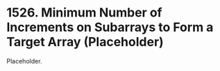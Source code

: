 # 1526. Minimum Number of Increments on Subarrays to Form a Target Array (Placeholder)

Placeholder.